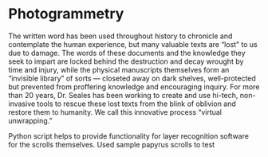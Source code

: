 # Photogrammetry

The written word has been used throughout history to chronicle and contemplate the human experience, but many valuable texts are “lost” to us due to damage. The words of these documents and the knowledge they seek to impart are locked behind the destruction and decay wrought by time and injury, while the physical manuscripts themselves form an “invisible library” of sorts — closeted away on dark shelves, well-protected but prevented from proffering knowledge and encouraging inquiry. For more than 20 years, Dr. Seales has been working to create and use hi-tech, non-invasive tools to rescue these lost texts from the blink of oblivion and restore them to humanity. We call this innovative process “virtual unwrapping.”

Python script helps to provide functionality for layer recognition software for the scrolls themselves. Used sample papyrus scrolls to test
